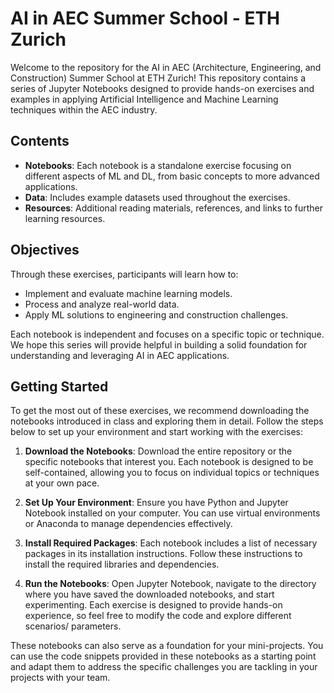 
# AI in AEC Summer School - ETH Zurich

Welcome to the repository for the AI in AEC (Architecture, Engineering, and Construction) Summer School at ETH Zurich! This repository contains a series of Jupyter Notebooks designed to provide hands-on exercises and examples in applying Artificial Intelligence and Machine Learning techniques within the AEC industry. 

## Contents

- **Notebooks**: Each notebook is a standalone exercise focusing on different aspects of ML and DL, from basic concepts to more advanced applications.
- **Data**: Includes example datasets used throughout the exercises.
- **Resources**: Additional reading materials, references, and links to further learning resources.

## Objectives

Through these exercises, participants will learn how to:

- Implement and evaluate machine learning models.
- Process and analyze real-world data.
- Apply ML solutions to engineering and construction challenges.

Each notebook is independent and focuses on a specific topic or technique. We hope this series will provide helpful in building a solid foundation for understanding and leveraging AI in AEC applications.


## Getting Started

To get the most out of these exercises, we recommend downloading the notebooks introduced in class and exploring them in detail. Follow the steps below to set up your environment and start working with the exercises:

1. **Download the Notebooks**: Download the entire repository or the specific notebooks that interest you. Each notebook is designed to be self-contained, allowing you to focus on individual topics or techniques at your own pace.

2. **Set Up Your Environment**: Ensure you have Python and Jupyter Notebook installed on your computer. You can use virtual environments or Anaconda to manage dependencies effectively.

3. **Install Required Packages**: Each notebook includes a list of necessary packages in its installation instructions. Follow these instructions to install the required libraries and dependencies.

4. **Run the Notebooks**: Open Jupyter Notebook, navigate to the directory where you have saved the downloaded notebooks, and start experimenting. Each exercise is designed to provide hands-on experience, so feel free to modify the code and explore different scenarios/ parameters.

These notebooks can also serve as a foundation for your mini-projects. You can use the code snippets provided in these notebooks as a starting point and adapt them to address the specific challenges you are tackling in your projects with your team.



